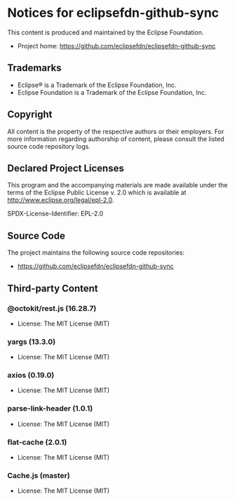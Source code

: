 # Notices for eclipsefdn-github-sync

This content is produced and maintained by the Eclipse Foundation.

* Project home: https://github.com/eclipsefdn/eclipsefdn-github-sync

## Trademarks

* Eclipse® is a Trademark of the Eclipse Foundation, Inc.
* Eclipse Foundation is a Trademark of the Eclipse Foundation, Inc.

## Copyright

All content is the property of the respective authors or their employers. For
more information regarding authorship of content, please consult the listed
source code repository logs.

## Declared Project Licenses

This program and the accompanying materials are made available under the terms
of the Eclipse Public License v. 2.0 which is available at
http://www.eclipse.org/legal/epl-2.0.

SPDX-License-Identifier: EPL-2.0

## Source Code

The project maintains the following source code repositories:

* https://github.com/eclipsefdn/eclipsefdn-github-sync

## Third-party Content

### @octokit/rest.js (16.28.7)

* License: The MIT License (MIT)

### yargs (13.3.0)

* License: The MIT License (MIT)

### axios (0.19.0)

* License: The MIT License (MIT)

### parse-link-header (1.0.1)

* License: The MIT License (MIT)

### flat-cache (2.0.1)

* License: The MIT License (MIT)

### Cache.js (master)

* License: The MIT License (MIT)

